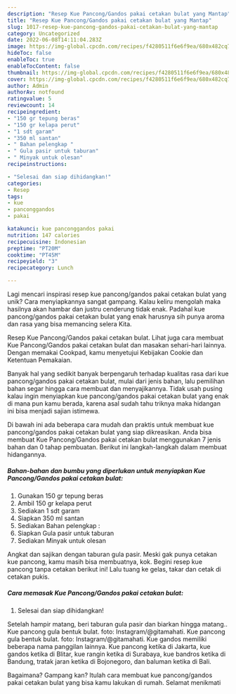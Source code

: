 ```yaml
---
description: "Resep Kue Pancong/Gandos pakai cetakan bulat yang Mantap"
title: "Resep Kue Pancong/Gandos pakai cetakan bulat yang Mantap"
slug: 1017-resep-kue-pancong-gandos-pakai-cetakan-bulat-yang-mantap
category: Uncategorized
date: 2022-06-08T14:11:04.283Z
image: https://img-global.cpcdn.com/recipes/f4280511f6e6f9ea/680x482cq70/kue-panconggandos-pakai-cetakan-bulat-foto-resep-utama.jpg
hideToc: false
enableToc: true
enableTocContent: false
thumbnail: https://img-global.cpcdn.com/recipes/f4280511f6e6f9ea/680x482cq70/kue-panconggandos-pakai-cetakan-bulat-foto-resep-utama.jpg
cover: https://img-global.cpcdn.com/recipes/f4280511f6e6f9ea/680x482cq70/kue-panconggandos-pakai-cetakan-bulat-foto-resep-utama.jpg
author: Admin
authorAv: notfound
ratingvalue: 5
reviewcount: 14
recipeingredient:
- "150 gr tepung beras"
- "150 gr kelapa perut"
- "1 sdt garam"
- "350 ml santan"
- " Bahan pelengkap "
- " Gula pasir untuk taburan"
- " Minyak untuk olesan"
recipeinstructions:

- "Selesai dan siap dihidangkan!"
categories:
- Resep
tags:
- kue
- panconggandos
- pakai

katakunci: kue panconggandos pakai 
nutrition: 147 calories
recipecuisine: Indonesian
preptime: "PT20M"
cooktime: "PT45M"
recipeyield: "3"
recipecategory: Lunch

---
```





Lagi mencari inspirasi resep kue pancong/gandos pakai cetakan bulat yang unik? Cara menyiapkannya sangat gampang. Kalau keliru mengolah maka hasilnya akan hambar dan justru cenderung tidak enak. Padahal kue pancong/gandos pakai cetakan bulat yang enak harusnya sih punya aroma dan rasa yang bisa memancing selera Kita.





Resep Kue Pancong/Gandos pakai cetakan bulat. Lihat juga cara membuat Kue Pancong/Gandos pakai cetakan bulat dan masakan sehari-hari lainnya. Dengan memakai Cookpad, kamu menyetujui Kebijakan Cookie dan Ketentuan Pemakaian.

Banyak hal yang sedikit banyak berpengaruh terhadap kualitas rasa dari kue pancong/gandos pakai cetakan bulat, mulai dari jenis bahan, lalu pemilihan bahan segar hingga cara membuat dan menyajikannya. Tidak usah pusing kalau ingin menyiapkan kue pancong/gandos pakai cetakan bulat yang enak di mana pun kamu berada, karena asal sudah tahu triknya maka hidangan ini bisa menjadi sajian istimewa.






Di bawah ini ada beberapa cara mudah dan praktis untuk membuat kue pancong/gandos pakai cetakan bulat yang siap dikreasikan. Anda bisa membuat Kue Pancong/Gandos pakai cetakan bulat menggunakan 7 jenis bahan dan 0 tahap pembuatan. Berikut ini langkah-langkah dalam membuat hidangannya.

<!--inarticleads1-->

##### Bahan-bahan dan bumbu yang diperlukan untuk menyiapkan Kue Pancong/Gandos pakai cetakan bulat:

1. Gunakan 150 gr tepung beras
1. Ambil 150 gr kelapa perut
1. Sediakan 1 sdt garam
1. Siapkan 350 ml santan
1. Sediakan  Bahan pelengkap :
1. Siapkan  Gula pasir untuk taburan
1. Sediakan  Minyak untuk olesan


Angkat dan sajikan dengan taburan gula pasir. Meski gak punya cetakan kue pancong, kamu masih bisa membuatnya, kok. Begini resep kue pancong tanpa cetakan berikut ini! Lalu tuang ke gelas, takar dan cetak di cetakan pukis. 

<!--inarticleads2-->

##### Cara memasak Kue Pancong/Gandos pakai cetakan bulat:


1. Selesai dan siap dihidangkan!

Setelah hampir matang, beri taburan gula pasir dan biarkan hingga matang.. Kue pancong gula bentuk bulat. foto: Instagram/@gitamahati. Kue pancong gula bentuk bulat. foto: Instagram/@gitamahati. Kue gandos memiliki beberapa nama panggilan lainnya. Kue pancong ketika di Jakarta, kue gandos ketika di Blitar, kue rangin ketika di Surabaya, kue bandros ketika di Bandung, tratak jaran ketika di Bojonegoro, dan baluman ketika di Bali. 

Bagaimana? Gampang kan? Itulah cara membuat kue pancong/gandos pakai cetakan bulat yang bisa kamu lakukan di rumah. Selamat menikmati
